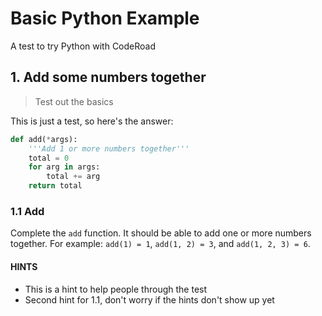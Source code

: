 # Basic Python Example

A test to try Python with CodeRoad

## 1. Add some numbers together

> Test out the basics

This is just a test, so here's the answer:

```py
def add(*args):
    '''Add 1 or more numbers together'''
    total = 0
    for arg in args:
        total += arg
    return total
```

### 1.1 Add

Complete the `add` function. It should be able to add one or more numbers together. 
For example: `add(1) = 1`, `add(1, 2) = 3`, and `add(1, 2, 3) = 6`.

#### HINTS

- This is a hint to help people through the test
- Second hint for 1.1, don't worry if the hints don't show up yet